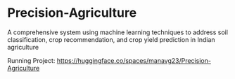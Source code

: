 # Precision-Agriculture
A comprehensive system using machine learning techniques to address soil classification, crop recommendation, and crop yield prediction in Indian agriculture

Running Project: https://huggingface.co/spaces/manavg23/Precision-Agriculture
